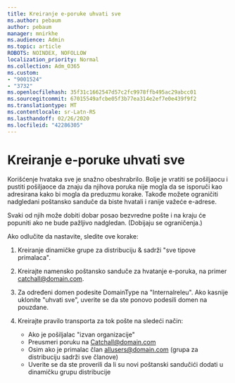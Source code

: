 ```yaml
---
title: Kreiranje e-poruke uhvati sve
ms.author: pebaum
author: pebaum
manager: mnirkhe
ms.audience: Admin
ms.topic: article
ROBOTS: NOINDEX, NOFOLLOW
localization_priority: Normal
ms.collection: Adm_O365
ms.custom:
- "9001524"
- "3732"
ms.openlocfilehash: 35f31c1662547d57c2fc9978ffb495ac29abcc01
ms.sourcegitcommit: 67015549afcbe05f3b77ea314e2ef7e0e439f9f2
ms.translationtype: MT
ms.contentlocale: sr-Latn-RS
ms.lasthandoff: 02/26/2020
ms.locfileid: "42286305"
---
```

# <a name="create-an-email-catch-all"></a>Kreiranje e-poruke uhvati sve

Korišćenje hvataka sve je snažno obeshrabrilo. Bolje je vratiti se pošiljaocu i pustiti pošiljaoce da znaju da njihova poruka nije mogla da se isporuči kao adresirana kako bi mogla da preduzmu korake. Takođe možete ograničiti nadgledani poštansko sanduče da biste hvatali i ranije važeće e-adrese. 

Svaki od njih može dobiti dobar posao bezvredne pošte i na kraju će popuniti ako ne bude pažljivo nadgledan. (Dobijaju se ograničenja.) 

Ako odlučite da nastavite, sledite ove korake:

1. Kreiranje dinamičke grupe za distribuciju & sadrži "sve tipove primalaca".

2. Kreirajte namensko poštansko sanduče za hvatanje e-poruka, na primer catchall@domain.com.

3. Za određeni domen podesite DomainType na "Internalreleu". Ako kasnije uklonite "uhvati sve", uverite se da ste ponovo podesili domen na pouzdane.

4. Kreirajte pravilo transporta za tok pošte na sledeći način:

    - Ako je pošiljalac "izvan organizacije"
    - Preusmeri poruku na Catchall@domain.com
    - Osim ako je primalac član allusers@domain.com (grupa za distribuciju sadrži sve članove)
    - Uverite se da ste proverili da li su novi poštanski sandučići dodati u dinamičku grupu distribucije
